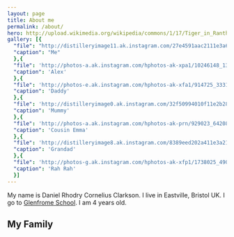 ```yaml
---
layout: page
title: About me
permalink: /about/
hero: http://upload.wikimedia.org/wikipedia/commons/1/17/Tiger_in_Ranthambhore.jpg
gallery: [{
  "file": "http://distilleryimage11.ak.instagram.com/27e4591aac2111e3a6680e0368da678b_8.jpg",
  "caption": "Me"
  },{
  "file": 'http://photos-a.ak.instagram.com/hphotos-ak-xpa1/10246148_1390488011234672_2037671566_n.jpg',
  "caption": 'Alex'
  },{
  "file": 'http://photos-e.ak.instagram.com/hphotos-ak-xfa1/914725_333162533500844_2093747751_n.jpg',
  "caption": 'Daddy'
  },{
  "file": 'http://distilleryimage0.ak.instagram.com/32f50994010f11e2b28822000a1c9e1a_7.jpg',
  "caption": 'Mummy'
  },{
  "file": 'http://photos-a.ak.instagram.com/hphotos-ak-prn/929023_642082839167584_1750791360_n.jpg',
  "caption": 'Cousin Emma'
  },{
  "file": 'http://distilleryimage8.ak.instagram.com/8389eed202a411e3a21b22000ae913ab_7.jpg',
  "caption": 'Grandad'
  },{
  "file": 'http://photos-g.ak.instagram.com/hphotos-ak-xfp1/1738025_490598101050966_1345555434_n.jpg',
  "caption": 'Rah Rah'
  }]
---
```


My name is Daniel Rhodry Cornelius Clarkson. I live in Eastville, Bristol UK. I go to [Glenfrome School](http://glenfromeps.schooljotter.com/). I am 4 years old.

## My Family
